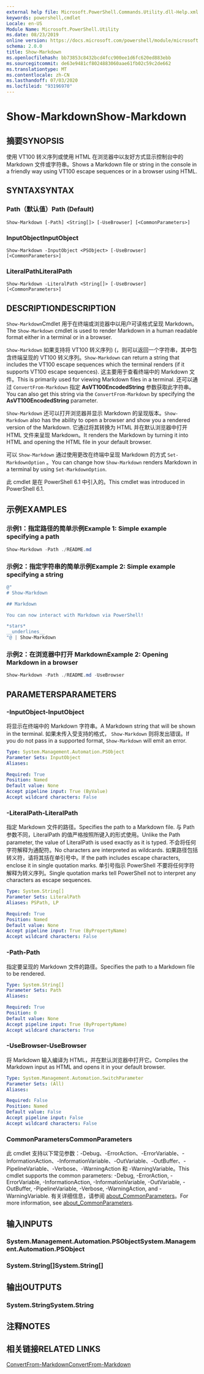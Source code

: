 ```yaml
---
external help file: Microsoft.PowerShell.Commands.Utility.dll-Help.xml
keywords: powershell,cmdlet
Locale: en-US
Module Name: Microsoft.PowerShell.Utility
ms.date: 08/23/2019
online version: https://docs.microsoft.com/powershell/module/microsoft.powershell.utility/show-markdown?view=powershell-7&WT.mc_id=ps-gethelp
schema: 2.0.0
title: Show-Markdown
ms.openlocfilehash: bb73853c8432bcd4fcc900ee1d6fc620ed883ebb
ms.sourcegitcommit: de63e9481cf8024883060aae61fb02c59c2de662
ms.translationtype: MT
ms.contentlocale: zh-CN
ms.lasthandoff: 07/03/2020
ms.locfileid: "93196970"
---
```

# <span data-ttu-id="3b350-103">Show-Markdown</span><span class="sxs-lookup"><span data-stu-id="3b350-103">Show-Markdown</span></span>

## <span data-ttu-id="3b350-104">摘要</span><span class="sxs-lookup"><span data-stu-id="3b350-104">SYNOPSIS</span></span>
<span data-ttu-id="3b350-105">使用 VT100 转义序列或使用 HTML 在浏览器中以友好方式显示控制台中的 Markdown 文件或字符串。</span><span class="sxs-lookup"><span data-stu-id="3b350-105">Shows a Markdown file or string in the console in a friendly way using VT100 escape sequences or in a browser using HTML.</span></span>

## <span data-ttu-id="3b350-106">SYNTAX</span><span class="sxs-lookup"><span data-stu-id="3b350-106">SYNTAX</span></span>

### <span data-ttu-id="3b350-107">Path（默认值）</span><span class="sxs-lookup"><span data-stu-id="3b350-107">Path (Default)</span></span>

```
Show-Markdown [-Path] <String[]> [-UseBrowser] [<CommonParameters>]
```

### <span data-ttu-id="3b350-108">InputObject</span><span class="sxs-lookup"><span data-stu-id="3b350-108">InputObject</span></span>

```
Show-Markdown -InputObject <PSObject> [-UseBrowser] [<CommonParameters>]
```

### <span data-ttu-id="3b350-109">LiteralPath</span><span class="sxs-lookup"><span data-stu-id="3b350-109">LiteralPath</span></span>

```
Show-Markdown -LiteralPath <String[]> [-UseBrowser] [<CommonParameters>]
```

## <span data-ttu-id="3b350-110">DESCRIPTION</span><span class="sxs-lookup"><span data-stu-id="3b350-110">DESCRIPTION</span></span>

<span data-ttu-id="3b350-111">`Show-Markdown`Cmdlet 用于在终端或浏览器中以用户可读格式呈现 Markdown。</span><span class="sxs-lookup"><span data-stu-id="3b350-111">The `Show-Markdown` cmdlet is used to render Markdown in a human readable format either in a terminal or in a browser.</span></span>

<span data-ttu-id="3b350-112">`Show-Markdown` 如果支持将 VT100 转义序列)  (，则可以返回一个字符串，其中包含终端呈现的 VT100 转义序列。</span><span class="sxs-lookup"><span data-stu-id="3b350-112">`Show-Markdown` can return a string that includes the VT100 escape sequences which the terminal renders (if it supports VT100 escape sequences).</span></span> <span data-ttu-id="3b350-113">这主要用于查看终端中的 Markdown 文件。</span><span class="sxs-lookup"><span data-stu-id="3b350-113">This is primarily used for viewing Markdown files in a terminal.</span></span> <span data-ttu-id="3b350-114">还可以通过 `ConvertFrom-Markdown` 指定 **AsVT100EncodedString** 参数获取此字符串。</span><span class="sxs-lookup"><span data-stu-id="3b350-114">You can also get this string via the `ConvertFrom-Markdown` by specifying the **AsVT100EncodedString** parameter.</span></span>

<span data-ttu-id="3b350-115">`Show-Markdown` 还可以打开浏览器并显示 Markdown 的呈现版本。</span><span class="sxs-lookup"><span data-stu-id="3b350-115">`Show-Markdown` also has the ability to open a browser and show you a rendered version of the Markdown.</span></span> <span data-ttu-id="3b350-116">它通过将其转换为 HTML 并在默认浏览器中打开 HTML 文件来呈现 Markdown。</span><span class="sxs-lookup"><span data-stu-id="3b350-116">It renders the Markdown by turning it into HTML and opening the HTML file in your default browser.</span></span>

<span data-ttu-id="3b350-117">可以 `Show-Markdown` 通过使用更改在终端中呈现 Markdown 的方式 `Set-MarkdownOption` 。</span><span class="sxs-lookup"><span data-stu-id="3b350-117">You can change how `Show-Markdown` renders Markdown in a terminal by using `Set-MarkdownOption`.</span></span>

<span data-ttu-id="3b350-118">此 cmdlet 是在 PowerShell 6.1 中引入的。</span><span class="sxs-lookup"><span data-stu-id="3b350-118">This cmdlet was introduced in PowerShell 6.1.</span></span>

## <span data-ttu-id="3b350-119">示例</span><span class="sxs-lookup"><span data-stu-id="3b350-119">EXAMPLES</span></span>

### <span data-ttu-id="3b350-120">示例1：指定路径的简单示例</span><span class="sxs-lookup"><span data-stu-id="3b350-120">Example 1: Simple example specifying a path</span></span>

```powershell
Show-Markdown -Path ./README.md
```

### <span data-ttu-id="3b350-121">示例2：指定字符串的简单示例</span><span class="sxs-lookup"><span data-stu-id="3b350-121">Example 2: Simple example specifying a string</span></span>

```powershell
@"
# Show-Markdown

## Markdown

You can now interact with Markdown via PowerShell!

*stars*
__underlines__
"@ | Show-Markdown
```

### <span data-ttu-id="3b350-122">示例2：在浏览器中打开 Markdown</span><span class="sxs-lookup"><span data-stu-id="3b350-122">Example 2: Opening Markdown in a browser</span></span>

```powershell
Show-Markdown -Path ./README.md -UseBrowser
```

## <span data-ttu-id="3b350-123">PARAMETERS</span><span class="sxs-lookup"><span data-stu-id="3b350-123">PARAMETERS</span></span>

### <span data-ttu-id="3b350-124">-InputObject</span><span class="sxs-lookup"><span data-stu-id="3b350-124">-InputObject</span></span>

<span data-ttu-id="3b350-125">将显示在终端中的 Markdown 字符串。</span><span class="sxs-lookup"><span data-stu-id="3b350-125">A Markdown string that will be shown in the terminal.</span></span> <span data-ttu-id="3b350-126">如果未传入受支持的格式， `Show-Markdown` 则将发出错误。</span><span class="sxs-lookup"><span data-stu-id="3b350-126">If you do not pass in a supported format, `Show-Markdown` will emit an error.</span></span>

```yaml
Type: System.Management.Automation.PSObject
Parameter Sets: InputObject
Aliases:

Required: True
Position: Named
Default value: None
Accept pipeline input: True (ByValue)
Accept wildcard characters: False
```

### <span data-ttu-id="3b350-127">-LiteralPath</span><span class="sxs-lookup"><span data-stu-id="3b350-127">-LiteralPath</span></span>

<span data-ttu-id="3b350-128">指定 Markdown 文件的路径。</span><span class="sxs-lookup"><span data-stu-id="3b350-128">Specifies the path to a Markdown file.</span></span> <span data-ttu-id="3b350-129">与 Path 参数不同，LiteralPath 的值严格按照所键入的形式使用。</span><span class="sxs-lookup"><span data-stu-id="3b350-129">Unlike the Path parameter, the value of LiteralPath is used exactly as it is typed.</span></span> <span data-ttu-id="3b350-130">不会将任何字符解释为通配符。</span><span class="sxs-lookup"><span data-stu-id="3b350-130">No characters are interpreted as wildcards.</span></span> <span data-ttu-id="3b350-131">如果路径包括转义符，请将其括在单引号中。</span><span class="sxs-lookup"><span data-stu-id="3b350-131">If the path includes escape characters, enclose it in single quotation marks.</span></span> <span data-ttu-id="3b350-132">单引号指示 PowerShell 不要将任何字符解释为转义序列。</span><span class="sxs-lookup"><span data-stu-id="3b350-132">Single quotation marks tell PowerShell not to interpret any characters as escape sequences.</span></span>

```yaml
Type: System.String[]
Parameter Sets: LiteralPath
Aliases: PSPath, LP

Required: True
Position: Named
Default value: None
Accept pipeline input: True (ByPropertyName)
Accept wildcard characters: False
```

### <span data-ttu-id="3b350-133">-Path</span><span class="sxs-lookup"><span data-stu-id="3b350-133">-Path</span></span>

<span data-ttu-id="3b350-134">指定要呈现的 Markdown 文件的路径。</span><span class="sxs-lookup"><span data-stu-id="3b350-134">Specifies the path to a Markdown file to be rendered.</span></span>

```yaml
Type: System.String[]
Parameter Sets: Path
Aliases:

Required: True
Position: 0
Default value: None
Accept pipeline input: True (ByPropertyName)
Accept wildcard characters: True
```

### <span data-ttu-id="3b350-135">-UseBrowser</span><span class="sxs-lookup"><span data-stu-id="3b350-135">-UseBrowser</span></span>

<span data-ttu-id="3b350-136">将 Markdown 输入编译为 HTML，并在默认浏览器中打开它。</span><span class="sxs-lookup"><span data-stu-id="3b350-136">Compiles the Markdown input as HTML and opens it in your default browser.</span></span>

```yaml
Type: System.Management.Automation.SwitchParameter
Parameter Sets: (All)
Aliases:

Required: False
Position: Named
Default value: False
Accept pipeline input: False
Accept wildcard characters: False
```

### <span data-ttu-id="3b350-137">CommonParameters</span><span class="sxs-lookup"><span data-stu-id="3b350-137">CommonParameters</span></span>

<span data-ttu-id="3b350-138">此 cmdlet 支持以下常见参数：-Debug、-ErrorAction、-ErrorVariable、-InformationAction、-InformationVariable、-OutVariable、-OutBuffer、-PipelineVariable、-Verbose、-WarningAction 和 -WarningVariable。</span><span class="sxs-lookup"><span data-stu-id="3b350-138">This cmdlet supports the common parameters: -Debug, -ErrorAction, -ErrorVariable, -InformationAction, -InformationVariable, -OutVariable, -OutBuffer, -PipelineVariable, -Verbose, -WarningAction, and -WarningVariable.</span></span> <span data-ttu-id="3b350-139">有关详细信息，请参阅 [about_CommonParameters](https://go.microsoft.com/fwlink/?LinkID=113216)。</span><span class="sxs-lookup"><span data-stu-id="3b350-139">For more information, see [about_CommonParameters](https://go.microsoft.com/fwlink/?LinkID=113216).</span></span>

## <span data-ttu-id="3b350-140">输入</span><span class="sxs-lookup"><span data-stu-id="3b350-140">INPUTS</span></span>

### <span data-ttu-id="3b350-141">System.Management.Automation.PSObject</span><span class="sxs-lookup"><span data-stu-id="3b350-141">System.Management.Automation.PSObject</span></span>

### <span data-ttu-id="3b350-142">System.String[]</span><span class="sxs-lookup"><span data-stu-id="3b350-142">System.String[]</span></span>

## <span data-ttu-id="3b350-143">输出</span><span class="sxs-lookup"><span data-stu-id="3b350-143">OUTPUTS</span></span>

### <span data-ttu-id="3b350-144">System.String</span><span class="sxs-lookup"><span data-stu-id="3b350-144">System.String</span></span>

## <span data-ttu-id="3b350-145">注释</span><span class="sxs-lookup"><span data-stu-id="3b350-145">NOTES</span></span>

## <span data-ttu-id="3b350-146">相关链接</span><span class="sxs-lookup"><span data-stu-id="3b350-146">RELATED LINKS</span></span>

[<span data-ttu-id="3b350-147">ConvertFrom-Markdown</span><span class="sxs-lookup"><span data-stu-id="3b350-147">ConvertFrom-Markdown</span></span>](ConvertFrom-Markdown.md)
